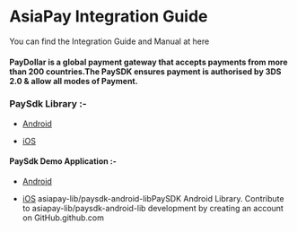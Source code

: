 # AsiaPay Integration Guide
You can find the Integration Guide and Manual at here

#### PayDollar is a global payment gateway that accepts payments from more than 200 countries.The PaySDK ensures payment is authorised by 3DS 2.0 & allow all modes of Payment.
### PaySdk Library :-

- [Android](https://github.com/asiapay-lib/paysdk-android-lib)

- [iOS](https://github.com/asiapay-lib/paysdk-ios-lib)

#### PaySdk Demo Application :-

- [Android](https://github.com/asiapay-lib/paysdk-android-demo)

- [iOS](https://github.com/asiapay-lib/paysdk-ios-demo)
asiapay-lib/paysdk-android-libPaySDK Android Library. Contribute to asiapay-lib/paysdk-android-lib development by creating an account on GitHub.github.com
